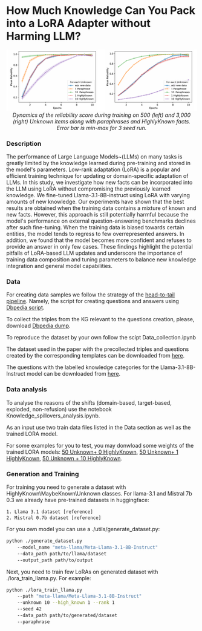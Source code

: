 # How Much Knowledge Can You Pack into a LoRA Adapter without Harming LLM?


<p align="center">
  <img src="./main_res.png" title="hover text">
  <em>Dynamics of the reliability score during training on 500 (left) and 3,000 (right) Unknown items along with paraphrases and HighlyKnown facts. Error bar is min-max for 3 seed run.</em>
</p>

### Description

The performance of Large Language Models~(LLMs) on many tasks is greatly limited by the knowledge learned during pre-training and stored in the model's parameters. Low-rank adaptation (LoRA) is a popular and efficient training technique for updating or domain-specific adaptation of LLMs. In this study, we investigate how new facts can be incorporated into the LLM using LoRA without compromising the previously learned knowledge. We fine-tuned Llama-3.1-8B-instruct using LoRA with varying amounts of new knowledge. Our experiments have shown that the best results are obtained when the training data contains a mixture of known and new facts. However, this approach is still potentially harmful because the model's performance on external question-answering benchmarks declines after such fine-tuning. When the training data is biased towards certain entities, the model tends to regress to few overrepresented answers. In addition, we found that the model becomes more confident and refuses to provide an answer in only few cases. These findings highlight the potential pitfalls of LoRA-based LLM updates and underscore the importance of training data composition and tuning parameters to balance new knowledge integration and general model capabilities.

### Data 

For creating data samples we follow the strategy of the [head-to-tail pipeline](https://github.com/facebookresearch/head-to-tail). Namely, the script for creating questions and answers using [Dbpedia script](https://github.com/facebookresearch/head-to-tail).

To collect the triples from the KG relevant to the questions creation, please, download [Dbpedia dump](https://databus.dbpedia.org/dbpedia/mappings/mappingbased-objects). 

To reproduce the dataset by your own follow the scipt Data_collection.ipynb

The dataset used in the paper with the precollected triples and questions created by the corresponding templates can be downloaded from [here](https://drive.google.com/file/d/1pCtfRlvBW769384AgmfNBpIU8OmftfKd/view?usp=sharing).

The questions with the labelled knowledge categories for the Llama-3.1-8B-Instruct model can be downloaded from [here](https://drive.google.com/file/d/1-NDeTa8TMRNY9UIsIqtI-Iw4vq-rda35/view?usp=sharing).

### Data analysis

To analyse the reasons of the shifts (domain-based, target-based, exploded, non-refusion) use the notebook Knowledge_spillovers_analysis.ipynb.

As an input use two train data files listed in the Data section as well as the trained LORA model.

For some examples for you to test, you may donwload some weights of the trained LORA models: [50 Unknown+ 0 HighlyKnown](https://drive.google.com/file/d/18aTHDFA6RtxhOUK9L_D27toPj94VjeNd/view?usp=sharing),  [50 Unknown+ 1 HighlyKnown](https://drive.google.com/file/d/1ya5tE5XBLC4n7PP01_v9z00Bzy_2tQj-/view?usp=sharing), [50 Unknown + 10 HighlyKnown](https://drive.google.com/file/d/1o1SKVEiTbpMA7_PeLV5DXI_oI2wxYeiQ/view?usp=sharing).

### Generation and Training
For training you need to generate a dataset with HighlyKnown\MaybeKnown\Unknown classes.
For llama-3.1 and Mistral 7b 0.3 we already have pre-trained datasets in huggingface:

    1. Llama 3.1 dataset [reference]
    2. Mistral 0.7b dataset [reference]

For you own model you can use a ./utils/generate_dataset.py:

```bash
python ./generate_dataset.py 
    --model_name "meta-llama/Meta-Llama-3.1-8B-Instruct" 
    --data_path path/to/llama/dataset
    --output_path path/to/output
```

Next, you need to train few LoRAs on generated dataset with ./lora_train_llama.py. For example:
```bash
python ./lora_train_llama.py 
    --path "meta-llama/Meta-Llama-3.1-8B-Instruct" 
    --unknown 10 --high_known 1 --rank 1 
    --seed 42
    --data_path path/to/generated/dataset
    --paraphrase
```

        
